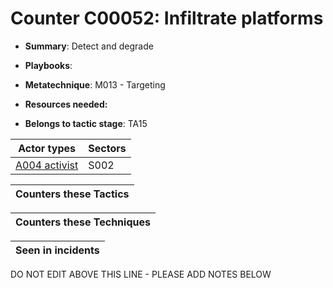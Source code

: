 # Counter C00052: Infiltrate platforms

* **Summary**: Detect and degrade

* **Playbooks**: 

* **Metatechnique**: M013 - Targeting

* **Resources needed:** 

* **Belongs to tactic stage**: TA15


| Actor types | Sectors |
| ----------- | ------- |
| [A004 activist](../../generated_pages/actortypes/A004.md) | S002 |



| Counters these Tactics |
| ---------------------- |



| Counters these Techniques |
| ------------------------- |



| Seen in incidents |
| ----------------- |


DO NOT EDIT ABOVE THIS LINE - PLEASE ADD NOTES BELOW